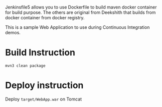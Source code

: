 Jenkinsfile5 allows you to use Dockerfile to build maven docker container for build purpose. The others are original from Deekshith that builds from docker container from docker registry.

This is a sample Web Application to use during Continuous Integration demos.

# Build Instruction

```
mvn3 clean package
```

# Deploy instruction

Deploy ```target/WebApp.war``` on Tomcat
 

